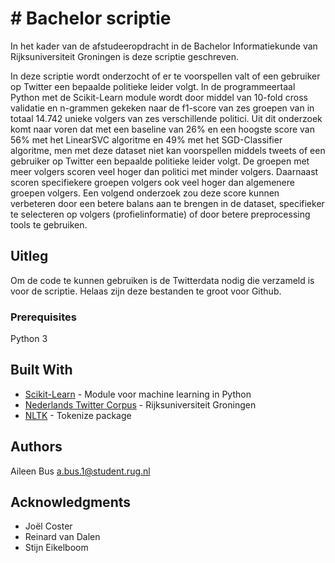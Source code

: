 # # Bachelor scriptie

In het kader van de afstudeeropdracht in de Bachelor Informatiekunde van
Rijksuniversiteit Groningen is deze scriptie geschreven.

In deze scriptie wordt onderzocht of er te voorspellen valt of een gebruiker op
Twitter een bepaalde politieke leider volgt. In de programmeertaal Python met de
Scikit-Learn module wordt door middel van 10-fold cross validatie en n-grammen
gekeken naar de f1-score van zes groepen van in totaal 14.742 unieke volgers van
zes verschillende politici.
Uit dit onderzoek komt naar voren dat met een baseline van 26% en een hoogste
score van 56% met het LinearSVC algoritme en 49% met het SGD-Classifier algoritme,
men met deze dataset niet kan voorspellen middels tweets of een gebruiker
op Twitter een bepaalde politieke leider volgt. De groepen met meer volgers scoren
veel hoger dan politici met minder volgers. Daarnaast scoren specifiekere groepen
volgers ook veel hoger dan algemenere groepen volgers.
Een volgend onderzoek zou deze score kunnen verbeteren door een betere balans
aan te brengen in de dataset, specifieker te selecteren op volgers (profielinformatie)
of door betere preprocessing tools te gebruiken.

## Uitleg

Om de code te kunnen gebruiken is de Twitterdata nodig die verzameld is voor de scriptie.
Helaas zijn deze bestanden te groot voor Github.

### Prerequisites

Python 3


## Built With

* [Scikit-Learn](http://scikit-learn.org/) - Module voor machine learning in Python
* [Nederlands Twitter Corpus](http://www.let.rug.nl/gosse/Ngrams/) - Rijksuniversiteit Groningen
* [NLTK](http://www.nltk.org/api/nltk.tokenize.html) - Tokenize package


## Authors

Aileen Bus
a.bus.1@student.rug.nl

## Acknowledgments

* Joël Coster
* Reinard van Dalen
* Stijn Eikelboom
